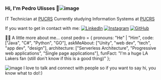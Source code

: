 ### Hi, I'm Pedro Ulisses 👋![image](https://i.gifer.com/14Vb.gif)

IT Technician at [PUCRS](https://portal.pucrs.br/)
Currently studying Information Systems at [PUCRS](https://portal.pucrs.br/)


If you want to get in contact with me:
[![LinkedIn](https://img.shields.io/badge/LinkedIn-0077B5?style=for-the-badge&logo=linkedin&logoColor=white)](https://www.linkedin.com/in/pedro-ulisses-reis-de-dorneles-6047a626b/)
[![Instagram](https://img.shields.io/badge/Instagram-E4405F?style=for-the-badge&logo=instagram&logoColor=white)](https://www.instagram.com/pedro_ulissesrd/)
[![GitHub](https://img.shields.io/badge/GitHub-100000?style=for-the-badge&logo=github&logoColor=white)](https://github.com/UlissesRD)


🙋‍♂️ A little more about me...
const pedro = {
    pronouns: "He" | "Him",
    code: ["Java", "C#", "Python", "GO"],
    askMeAbout: ["Unity", "web dev", "tech", "app dev", "design"],
    architecture: ["Serverless Architecture", "Progressive web applications", "Single page applications"],
    funFact: "I'm a huge LA Lakers fan (still don't know if this is a good thing)"
};

![image](https://github.com/UlissesRD/UlissesRD/assets/144186708/5b047ee2-de1e-4100-8a8e-ff9d6f4c469d)
 I love to talk and connect with people so if you want to say hi, you know what to do!:)
<!--
**UlissesRD/UlissesRD** is a ✨ _special_ ✨ repository because its `README.md` (this file) appears on your GitHub profile.

Here are some ideas to get you started:

- 🔭 I’m currently working on ...
- 🌱 I’m currently learning ...
- 👯 I’m looking to collaborate on ...
- 🤔 I’m looking for help with ...
- 💬 Ask me about ...
- 📫 How to reach me: ...
- 😄 Pronouns: ...
- ⚡ Fun fact: ...
-->

